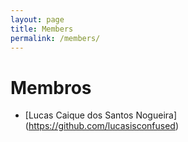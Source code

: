 ```yaml
---
layout: page
title: Members
permalink: /members/
---
```


# Membros

* [Lucas Caique dos Santos Nogueira] (https://github.com/lucasisconfused)
